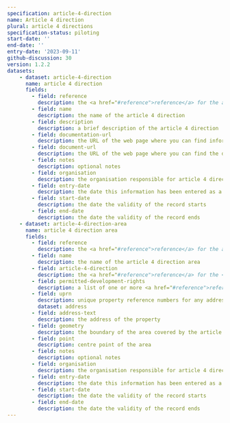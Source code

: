 ```yaml
---
specification: article-4-direction
name: Article 4 direction
plural: article 4 directions
specification-status: piloting
start-date: ''
end-date: ''
entry-date: '2023-09-11'
github-discussion: 30
version: 1.2.2
datasets:
    - dataset: article-4-direction
      name: article 4 direction
      fields:
        - field: reference
          description: the <a href="#reference">reference</a> for the article 4 direction
        - field: name
          description: the name of the article 4 direction
        - field: description
          description: a brief description of the article 4 direction
        - field: documentation-url
          description: the URL of the web page where you can find information about the article 4 direction
        - field: document-url
          description: the URL of the web page where you can find the document for the article 4 direction
        - field: notes
          description: optional notes
        - field: organisation
          description: the organisation responsible for article 4 directions
        - field: entry-date
          description: the date this information has been entered as a record
        - field: start-date
          description: the date the validity of the record starts
        - field: end-date
          description: the date the validity of the record ends
    - dataset: article-4-direction-area
      name: article 4 direction area
      fields:
        - field: reference
          description: the <a href="#reference">reference</a> for the article 4 direction area
        - field: name
          description: the name of the article 4 direction area
        - field: article-4-direction
          description: the <a href="#reference">reference</a> for the <a href="article-4-direction-dataset">article 4 direction</a> entry
        - field: permitted-development-rights
          description: a list of one or more <a href="#reference">reference</a> values for <a href="article-4-direction-rule-dataset">permitted development right</a> entries, separated by a semi-colon ';'.
        - field: uprn
          description: unique property reference numbers for any addressable properties
          dataset: address
        - field: address-text
          description: the address of the property 
        - field: geometry
          description: the boundary of the area covered by the article 4 direction in WKT format 
        - field: point
          description: centre point of the area
        - field: notes
          description: optional notes
        - field: organisation
          description: the organisation responsible for article 4 direction area
        - field: entry-date
          description: the date this information has been entered as a record
        - field: start-date
          description: the date the validity of the record starts
        - field: end-date
          description: the date the validity of the record ends
---
```

